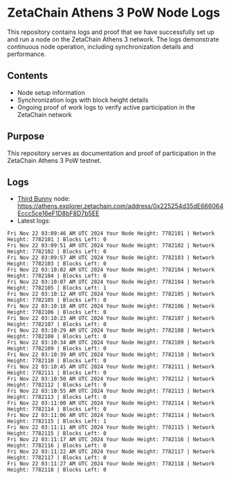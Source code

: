 # ZetaChain Athens 3 PoW Node Logs
This repository contains logs and proof that we have successfully set up and run a node on the ZetaChain Athens 3 network. The logs demonstrate continuous node operation, including synchronization details and performance.

## Contents
- Node setup information
- Synchronization logs with block height details
- Ongoing proof of work logs to verify active participation in the ZetaChain network

## Purpose
This repository serves as documentation and proof of participation in the ZetaChain Athens 3 PoW testnet.

## Logs

- [Third Bunny](https://thirdbunny.xyz/) node: https://athens.explorer.zetachain.com/address/0x225254d35dE666064Eccc5ce16eF1D8bF8D7b5EE
- Latest logs:
```
Fri Nov 22 03:09:46 AM UTC 2024 Your Node Height: 7782101 | Network Height: 7782101 | Blocks Left: 0
Fri Nov 22 03:09:51 AM UTC 2024 Your Node Height: 7782102 | Network Height: 7782102 | Blocks Left: 0
Fri Nov 22 03:09:57 AM UTC 2024 Your Node Height: 7782103 | Network Height: 7782103 | Blocks Left: 0
Fri Nov 22 03:10:02 AM UTC 2024 Your Node Height: 7782104 | Network Height: 7782104 | Blocks Left: 0
Fri Nov 22 03:10:07 AM UTC 2024 Your Node Height: 7782104 | Network Height: 7782105 | Blocks Left: 1
Fri Nov 22 03:10:12 AM UTC 2024 Your Node Height: 7782105 | Network Height: 7782105 | Blocks Left: 0
Fri Nov 22 03:10:18 AM UTC 2024 Your Node Height: 7782106 | Network Height: 7782106 | Blocks Left: 0
Fri Nov 22 03:10:23 AM UTC 2024 Your Node Height: 7782107 | Network Height: 7782107 | Blocks Left: 0
Fri Nov 22 03:10:29 AM UTC 2024 Your Node Height: 7782108 | Network Height: 7782108 | Blocks Left: 0
Fri Nov 22 03:10:34 AM UTC 2024 Your Node Height: 7782109 | Network Height: 7782109 | Blocks Left: 0
Fri Nov 22 03:10:39 AM UTC 2024 Your Node Height: 7782110 | Network Height: 7782110 | Blocks Left: 0
Fri Nov 22 03:10:45 AM UTC 2024 Your Node Height: 7782111 | Network Height: 7782111 | Blocks Left: 0
Fri Nov 22 03:10:50 AM UTC 2024 Your Node Height: 7782112 | Network Height: 7782112 | Blocks Left: 0
Fri Nov 22 03:10:55 AM UTC 2024 Your Node Height: 7782113 | Network Height: 7782113 | Blocks Left: 0
Fri Nov 22 03:11:00 AM UTC 2024 Your Node Height: 7782114 | Network Height: 7782114 | Blocks Left: 0
Fri Nov 22 03:11:06 AM UTC 2024 Your Node Height: 7782114 | Network Height: 7782115 | Blocks Left: 1
Fri Nov 22 03:11:11 AM UTC 2024 Your Node Height: 7782115 | Network Height: 7782115 | Blocks Left: 0
Fri Nov 22 03:11:17 AM UTC 2024 Your Node Height: 7782116 | Network Height: 7782116 | Blocks Left: 0
Fri Nov 22 03:11:22 AM UTC 2024 Your Node Height: 7782117 | Network Height: 7782117 | Blocks Left: 0
Fri Nov 22 03:11:27 AM UTC 2024 Your Node Height: 7782118 | Network Height: 7782118 | Blocks Left: 0
```
